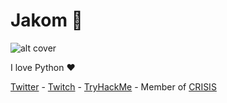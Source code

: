 # Jakom 🚀

![alt cover](https://i.imgur.com/s5TND2d.png)

I love Python ❤️


[Twitter](https://twitter.com/RyouShin7) - [Twitch](https://www.twitch.tv/jakomthehandler) - [TryHackMe](https://tryhackme.com/p/Jakom0x64) - Member of [CRISIS](https://www.facebook.com/Crisi5)
